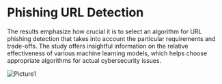 # Phishing URL Detection

The results emphasize how crucial it is to select an algorithm for URL phishing detection that takes into account the particular requirements and trade-offs. The study offers insightful information on the relative effectiveness of various machine learning models, which helps choose appropriate algorithms for actual cybersecurity issues.

![Picture1](https://github.com/Shenzzz21/Phishing-URL-Detection/assets/141328474/5c4cd6bb-5e9a-439f-b51f-c18f93bf21d7)
